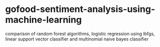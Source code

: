 # gofood-sentiment-analysis-using-machine-learning
comparison of random forest algorithms, logistic regression using lbfgs, linear support vector classifier and multinomial naive bayes classifier
